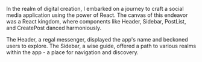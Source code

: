 
In the realm of digital creation, I embarked on a journey to craft a social media application using the power of React. The canvas of this endeavor was a React kingdom, where components like Header, Sidebar, PostList, and CreatePost danced harmoniously.

The Header, a regal messenger, displayed the app's name and beckoned users to explore. The Sidebar, a wise guide, offered a path to various realms within the app - a place for navigation and discovery.
